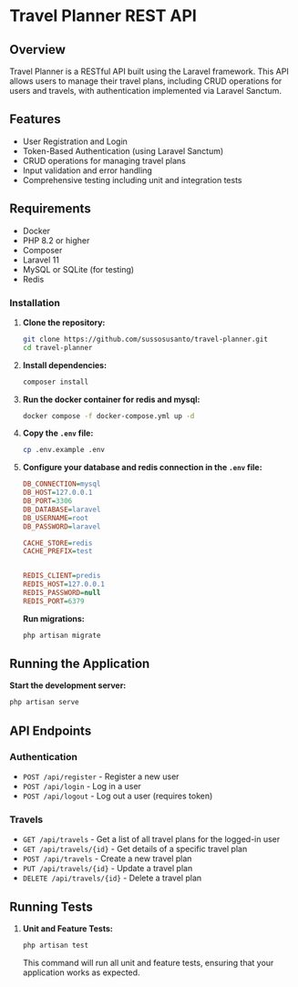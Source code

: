 # Travel Planner REST API

## Overview

Travel Planner is a RESTful API built using the Laravel framework. This API allows users to manage their travel plans, including CRUD operations for users and travels, with authentication implemented via Laravel Sanctum.

## Features

- User Registration and Login
- Token-Based Authentication (using Laravel Sanctum)
- CRUD operations for managing travel plans
- Input validation and error handling
- Comprehensive testing including unit and integration tests

## Requirements

- Docker
- PHP 8.2 or higher
- Composer
- Laravel 11
- MySQL or SQLite (for testing)
- Redis

### Installation

1. **Clone the repository:**

   ```bash
   git clone https://github.com/sussosusanto/travel-planner.git
   cd travel-planner
   ```

2. **Install dependencies:**

   ```bash
   composer install
   ```
3. **Run the docker container for redis and mysql:**

   ```bash 
   docker compose -f docker-compose.yml up -d
   ```

4. **Copy the `.env` file:**

   ```bash
   cp .env.example .env
   ```

5. **Configure your database and redis connection in the `.env` file:**

   ```ini
   DB_CONNECTION=mysql
   DB_HOST=127.0.0.1
   DB_PORT=3306
   DB_DATABASE=laravel
   DB_USERNAME=root
   DB_PASSWORD=laravel

   CACHE_STORE=redis
   CACHE_PREFIX=test


   REDIS_CLIENT=predis
   REDIS_HOST=127.0.0.1
   REDIS_PASSWORD=null
   REDIS_PORT=6379
   ```

   **Run migrations:**

   ```bash
   php artisan migrate
   ```

## Running the Application

   **Start the development server:**

   ```bash
   php artisan serve
   ```


## API Endpoints

### Authentication

- `POST /api/register` - Register a new user
- `POST /api/login` - Log in a user
- `POST /api/logout` - Log out a user (requires token)

### Travels

- `GET /api/travels` - Get a list of all travel plans for the logged-in user
- `GET /api/travels/{id}` - Get details of a specific travel plan
- `POST /api/travels` - Create a new travel plan
- `PUT /api/travels/{id}` - Update a travel plan
- `DELETE /api/travels/{id}` - Delete a travel plan

## Running Tests

1. **Unit and Feature Tests:**

   ```bash
   php artisan test
   ```

   This command will run all unit and feature tests, ensuring that your application works as expected.


